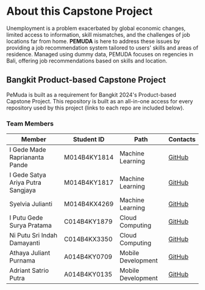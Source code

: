 # About this Capstone Project

Unemployment is a problem exacerbated by global economic changes, limited access to information, skill mismatches, and the challenges of job locations far from home. **PEMUDA** is here to address these issues by providing a job recommendation system tailored to users' skills and areas of residence. Managed using dummy data, PEMUDA focuses on regencies in Bali, offering job recommendations based on skills and location.

## Bangkit Product-based Capstone Project

PeMuda is built as a requirement for Bangkit 2024's Product-based Capstone Project. This repository is built as an all-in-one access for every repository used by this project (links to each repo are included below).


### Team Members


| Member                        | Student ID      | Path                | Contacts                    |
|-------------------------------|-----------------|---------------------|-----------------------------|
| I Gede Made Rapriananta Pande | M014B4KY1814    | Machine Learning     | [GitHub](https://github.com/MadRapz) |
| I Gede Satya Ariya Putra Sangjaya | M014B4KY1817 | Machine Learning     | [GitHub](https://github.com/Satyaaps) |
| Syelvia Julianti             | M014B4KX4269    | Machine Learning     | [GitHub](https://github.com/syelvia) |
| I Putu Gede Surya Pratama    | C014B4KY1879    | Cloud Computing      | [GitHub](https://github.com/2205551032-Surya) |
| Ni Putu Sri Indah Damayanti   | C014B4KX3350    | Cloud Computing      | [GitHub](https://github.com/IndahDamayanti) |
| Athaya Juliant Purnama       | A014B4KY0709    | Mobile Development   | [GitHub](https://github.com/athayapurnama02) |
| Adriant Satrio Putra         | A014B4KY0135    | Mobile Development   | [GitHub](https://github.com/adriant2) |
